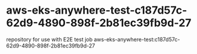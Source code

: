# aws-eks-anywhere-test-c187d57c-62d9-4890-898f-2b81ec39fb9d-27
repository for use with E2E test job aws-eks-anywhere-test:c187d57c-62d9-4890-898f-2b81ec39fb9d-27
